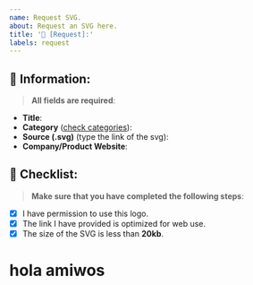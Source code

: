 ```yaml
---
name: Request SVG.
about: Request an SVG here.
title: '🔔 [Request]:'
labels: request
---
```


## 🔎 Information:

> **All fields are required**:

- **Title**:
- **Category** ([check categories](https://github.com/pheralb/svgl/blob/main/src/types/categories.ts#L1)):
- **Source (.svg)** (type the link of the svg):
- **Company/Product Website**:

## 📝 Checklist:

> **Make sure that you have completed the following steps**:

- [x] I have permission to use this logo.
- [x] The link I have provided is optimized for web use.
- [x] The size of the SVG is less than **20kb**.
<h1> hola amiwos</h1>
